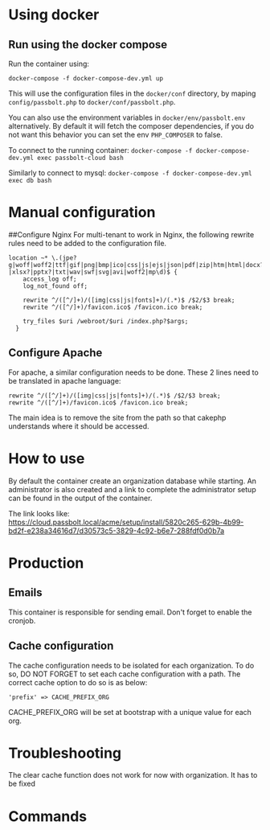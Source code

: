 # Using docker
## Run using the docker compose
Run the container using:
```
docker-compose -f docker-compose-dev.yml up
```

This will use the configuration files in the `docker/conf` directory, by maping `config/passbolt.php` to
`docker/conf/passbolt.php`.

You can also use the environment variables in `docker/env/passbolt.env` alternatively.
By default it will fetch the composer dependencies, if you do not want this behavior you can
set the env `PHP_COMPOSER` to false.

To connect to the running container:
`docker-compose -f docker-compose-dev.yml exec passbolt-cloud bash`

Similarly to connect to mysql:
`docker-compose -f docker-compose-dev.yml exec db bash`

# Manual configuration
##Configure Nginx
For multi-tenant to work in Nginx, the following rewrite rules need to be added to the configuration file.
```
location ~* \.(jpe?g|woff|woff2|ttf|gif|png|bmp|ico|css|js|ejs|json|pdf|zip|htm|html|docx?|xlsx?|pptx?|txt|wav|swf|svg|avi|woff2|mp\d)$ {
    access_log off;
    log_not_found off;

    rewrite ^/([^/]+)/([img|css|js|fonts]+)/(.*)$ /$2/$3 break;
    rewrite ^/([^/]+)/favicon.ico$ /favicon.ico break;

    try_files $uri /webroot/$uri /index.php?$args;
  }
```

## Configure Apache
For apache, a similar configuration needs to be done. These 2 lines need to be translated in apache language:
```
rewrite ^/([^/]+)/([img|css|js|fonts]+)/(.*)$ /$2/$3 break;
rewrite ^/([^/]+)/favicon.ico$ /favicon.ico break;
```

The main idea is to remove the site from the path so that cakephp understands where it should be accessed.

# How to use

By default the container create an organization database while starting. An administrator is also created
and a link to complete the administrator setup can be found in the output of the container.

The link looks like: https://cloud.passbolt.local/acme/setup/install/5820c265-629b-4b99-bd2f-e238a34616d7/d30573c5-3829-4c92-b6e7-288fdf0d0b7a

# Production

## Emails

This container is responsible for sending email. Don't forget to enable the cronjob.

## Cache configuration

The cache configuration needs to be isolated for each organization. To do so, DO NOT FORGET to set each cache configuration with a path.
The correct cache option to do so is as below:
```
'prefix' => CACHE_PREFIX_ORG
```

CACHE_PREFIX_ORG will be set at bootstrap with a unique value for each org.

# Troubleshooting
The clear cache function does not work for now with organization. It has to be fixed


# Commands
